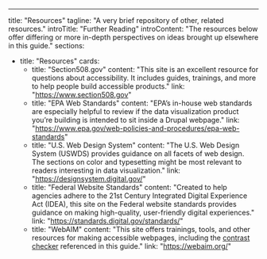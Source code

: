 ---
title: "Resources"
tagline: "A very brief repository of other, related resources."
introTitle: "Further Reading"
introContent: "The resources below offer differing or more in-depth perspectives on ideas brought up elsewhere in this guide."
sections:
  - title: "Resources"
    cards:
      - title: "Section508.gov"
        content: "This site is an excellent resource for questions about accessibility. It includes guides, trainings, and more to help people build accessible products."
        link: "https://www.section508.gov"
      - title: "EPA Web Standards"
        content: "EPA’s in-house web standards are especially helpful to review if the data visualization product you’re building is intended to sit inside a Drupal webpage."
        link: "https://www.epa.gov/web-policies-and-procedures/epa-web-standards"
      - title: "U.S. Web Design System"
        content: "The U.S. Web Design System (USWDS) provides guidance on all facets of web design. The sections on color and typesetting might be most relevant to readers interesting in data visualization."
        link: "https://designsystem.digital.gov/"
      - title: "Federal Website Standards"
        content: "Created to help agencies adhere to the 21st Century Integrated Digital Experience Act (IDEA), this site on the Federal website standards provides guidance on making high-quality, user-friendly digital experiences."
        link: "https://standards.digital.gov/standards/"
      - title: "WebAIM"
        content: "This site offers trainings, tools, and other resources for making accessible webpages, including the [contrast checker](https://webaim.org/resources/contrastchecker/) referenced in this guide."
        link: "https://webaim.org/"
